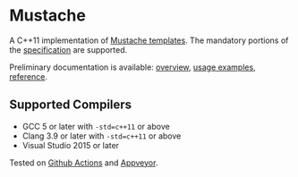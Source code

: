 # Mustache

A C++11 implementation of [Mustache templates](http://mustache.github.io/).
The mandatory portions of the [specification](https://github.com/mustache/spec)
are supported.

Preliminary documentation is available: [overview](doc/mustache/overview.adoc),
[usage examples](doc/mustache/examples.adoc),
[reference](doc/mustache/reference.adoc).

## Supported Compilers

* GCC 5 or later with `-std=c++11` or above
* Clang 3.9 or later with `-std=c++11` or above
* Visual Studio 2015 or later

Tested on [Github Actions](https://github.com/pdimov/mustache/actions) and
[Appveyor](https://ci.appveyor.com/project/pdimov/mustache).
